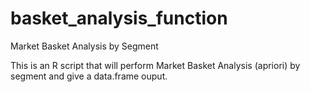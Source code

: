 # basket_analysis_function
Market Basket Analysis by Segment

This is an R script that will perform Market Basket Analysis (apriori) by segment and give a data.frame ouput.
